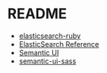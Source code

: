 # README

* [elasticsearch-ruby](https://github.com/elastic/elasticsearch-ruby)
* [ElasticSearch Reference](https://www.elastic.co/guide/en/elasticsearch/reference/current/index.html)
* [Semantic UI](http://semantic-ui.com/)
* [semantic-ui-sass](https://github.com/doabit/semantic-ui-sass)
